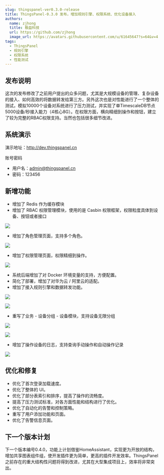 ```yaml
---
slug: thingspanel-ver0.3.0-release
title: ThingsPanel-0.3.0 发布，增加规则引擎、权限系统、优化设备接入
authors:
  name: zjhong
  title: 极益科技
  url: https://github.com/zjhong
  image_url: https://avatars.githubusercontent.com/u/61645647?s=64&v=4
tags:
  - ThingsPanel
  - 规则引擎
  - 权限系统
  - 性能测试
---
```


## 发布说明

这次的发布修改了之前用户提出的众多问题，尤其是大规模设备的管理、复杂设备的接入、如何高效的将数据转发给第三方。另外这次也是对性能进行了一个整体的测试，模拟10000个设备对系统进行了压力测试，并实现了单TimescaleDB节点5000设备/秒接入能力（4核心8G）。在权限方面，横向精细到操作和按钮，建立了较为完整的RBAC权限支持。当然也包括很多细节改进。

## 系统演示

演示地址：http://dev.thingspanel.cn

账号密码

- 用户名：admin@thingspanel.cn
- 密码：123456

## 新增功能​
- 增加了 Redis 作为缓存模块
- 增加了 RBAC 权限管理模块，使用的是 Casbin 权限框架，权限粒度具体到设备、按钮或者接口

![](images/2022-08-15-11-25-27.png)

- 增加了角色管理页面，支持多个角色。

![](images/2022-08-15-11-28-22.png)

- 增加了权限管理页面，权限精细到操作。

![](images/2022-08-15-11-29-21.png)

- 系统后端增加了对 Docker 环境变量的支持，方便配置。
- 简化了部署，增加了对华为云 / 阿里云的适配。
- 增加了接入规则引擎和数据转发功能。

![](images/2022-08-15-11-30-05.png)

![](images/2022-08-15-11-30-15.png)

- 重写了业务 - 设备分组 - 设备模块，支持设备无限分组

![](images/2022-08-15-11-30-50.png)

![](images/2022-08-15-11-30-59.png)

- 增加了操作设备的日志，支持查询手动操作和自动操作记录

![](images/2022-08-15-11-31-15.png)

## 优化和修复​
- 优化了首次登录加载速度。
- 优化了整体的 UI。
- 优化了部分表索引和排序，提高了操作的流畅度。
- 提高了压力测试标准，对各方面性能和结构进行了优化。
- 优化了自动化的告警和控制策略。
- 重写了用户添加功能和页面。
- 优化了告警信息页面。

## 下一个版本计划

下一个版本编号0.4.0，功能上计划借鉴HomeAssistant，实现更为开放的结构，增加共享图表组件组，使开发插件更为简单，更高的插件开发效率。ThingsPanel之前存在的重大结构性问题将得到改进，尤其在大型集成项目上，效率将非常突出。
